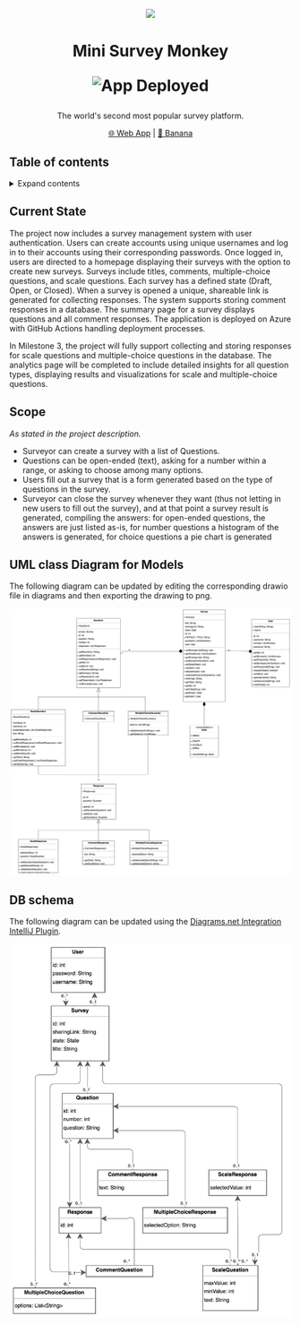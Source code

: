 <p align="center">
<img src="https://upload.wikimedia.org/wikipedia/commons/9/93/Typing_monkey_768px.png" height="150">
</p>
<h1 align="center">
Mini Survey Monkey

![App Deployed](https://github.com/JackieSL1/mini-survey-monkey/actions/workflows/main_mini-survey-monkey.yml/badge.svg)
  
</h1>

<p align="center">
The world's second most popular survey platform.
<p>

<p align="center">
<a href="https://mini-survey-monkey-eyd6fhfyesf6ezay.canadaeast-01.azurewebsites.net/">🌐 Web App</a> |
<a href="https://mini-survey-monkey-eyd6fhfyesf6ezay.canadaeast-01.azurewebsites.net/banana">🍌 Banana</a>
</p>

## Table of contents

<details>
<summary>Expand contents</summary>

- [Current State](#current-state)
- [Scope](#scope)
- [UML class Diagram](#uml-class-diagram-for-models)
- [DB schema](#db-schema)

</details>

## Current State
The project now includes a survey management system with user authentication. 
Users can create accounts using unique usernames and log in to their accounts using their corresponding passwords. 
Once logged in, users are directed to a homepage displaying their surveys with the option to create new surveys. 
Surveys include titles, comments, multiple-choice questions, and scale questions. 
Each survey has a defined state (Draft, Open, or Closed).
When a survey is opened a unique, shareable link is generated for collecting responses. 
The system supports storing comment responses in a database.
The summary page for a survey displays questions and all comment responses. 
The application is deployed on Azure with GitHub Actions handling deployment processes.

In Milestone 3, the project will fully support collecting and storing responses for scale questions and multiple-choice questions in the database. 
The analytics page will be completed to include detailed insights for all question types, displaying results and visualizations for scale and multiple-choice questions.

## Scope
*As stated in the project description.*
* Surveyor can create a survey with a list of Questions.
* Questions can be open-ended (text), asking for a number within a range, or asking to choose among many options.  
* Users fill out a survey that is a form generated based on the type of questions in the survey.
* Surveyor can close the survey whenever they want (thus not letting in new users to fill out the survey), and at that point a survey result is generated, compiling the answers: for open-ended questions, the answers are just listed as-is, for number questions a histogram of the answers is generated, for choice questions a pie chart is generated

## UML class Diagram for Models
The following diagram can be updated by editing the corresponding drawio file in diagrams and then exporting the drawing
to png.

![UML class Diagram for Models](diagrams/models-class-diagrams-final.png)

## DB schema
The following diagram can be updated using the [Diagrams.net Integration IntelliJ Plugin](https://plugins.jetbrains.com/plugin/15635-diagrams-net-integration).

![DB schema](diagrams/db-schema-milestone-2.png)

